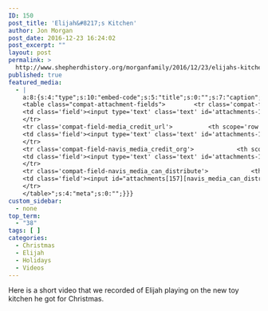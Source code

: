 ```yaml
---
ID: 150
post_title: 'Elijah&#8217;s Kitchen'
author: Jon Morgan
post_date: 2016-12-23 16:24:02
post_excerpt: ""
layout: post
permalink: >
  http://www.shepherdhistory.org/morganfamily/2016/12/23/elijahs-kitchen/
published: true
featured_media:
  - |
    a:8:{s:4:"type";s:10:"embed-code";s:5:"title";s:0:"";s:7:"caption";s:0:"";s:6:"credit";s:0:"";s:3:"url";s:0:"";s:5:"embed";s:122:"<iframe width="560" height="315" src="https://www.youtube.com/embed/VrD7njvmpo4" frameborder="0" allowfullscreen></iframe>";s:10:"attachment";s:3:"157";s:15:"attachment_data";a:33:{s:2:"id";i:157;s:5:"title";s:11:"ElisKitchen";s:8:"filename";s:17:"ElisKitchen-1.jpg";s:3:"url";s:96:"http://www.shepherdhistory.org/morganfamily/wp-content/uploads/sites/2/2016/12/ElisKitchen-1.jpg";s:4:"link";s:85:"http://www.shepherdhistory.org/morganfamily/2016/12/23/elijahs-kitchen/eliskitchen-2/";s:3:"alt";s:0:"";s:6:"author";s:1:"1";s:11:"description";s:0:"";s:7:"caption";s:0:"";s:4:"name";s:13:"eliskitchen-2";s:6:"status";s:7:"inherit";s:10:"uploadedTo";i:150;s:4:"date";i:1482514783000;s:8:"modified";i:1482514783000;s:9:"menuOrder";i:0;s:4:"mime";s:10:"image/jpeg";s:4:"type";s:5:"image";s:7:"subtype";s:4:"jpeg";s:4:"icon";s:80:"http://www.shepherdhistory.org/morganfamily/wp-includes/images/media/default.png";s:13:"dateFormatted";s:17:"December 23, 2016";s:6:"nonces";a:3:{s:6:"update";s:10:"c5ef6b4533";s:6:"delete";s:10:"f03d19290c";s:4:"edit";s:10:"e9b249c7da";}s:8:"editLink";s:82:"http://www.shepherdhistory.org/morganfamily/wp-admin/post.php?post=157&action=edit";s:4:"meta";b:0;s:10:"authorName";s:10:"Jon Morgan";s:14:"uploadedToLink";s:82:"http://www.shepherdhistory.org/morganfamily/wp-admin/post.php?post=150&action=edit";s:15:"uploadedToTitle";s:16:"Elijah's Kitchen";s:15:"filesizeInBytes";i:63304;s:21:"filesizeHumanReadable";s:5:"62 KB";s:6:"height";i:720;s:5:"width";i:960;s:11:"orientation";s:9:"landscape";s:5:"sizes";a:4:{s:9:"thumbnail";a:4:{s:6:"height";i:140;s:5:"width";i:140;s:3:"url";s:104:"http://www.shepherdhistory.org/morganfamily/wp-content/uploads/sites/2/2016/12/ElisKitchen-1-140x140.jpg";s:11:"orientation";s:9:"landscape";}s:6:"medium";a:4:{s:6:"height";i:252;s:5:"width";i:336;s:3:"url";s:104:"http://www.shepherdhistory.org/morganfamily/wp-content/uploads/sites/2/2016/12/ElisKitchen-1-336x252.jpg";s:11:"orientation";s:9:"landscape";}s:5:"large";a:4:{s:6:"height";i:578;s:5:"width";i:771;s:3:"url";s:104:"http://www.shepherdhistory.org/morganfamily/wp-content/uploads/sites/2/2016/12/ElisKitchen-1-771x578.jpg";s:11:"orientation";s:9:"landscape";}s:4:"full";a:4:{s:3:"url";s:96:"http://www.shepherdhistory.org/morganfamily/wp-content/uploads/sites/2/2016/12/ElisKitchen-1.jpg";s:6:"height";i:720;s:5:"width";i:960;s:11:"orientation";s:9:"landscape";}}s:6:"compat";a:2:{s:4:"item";s:1710:"<input type="hidden" name="attachments[157][menu_order]" value="0" /><p class="media-types media-types-required-info">Required fields are marked <span class="required">*</span></p>
    <table class="compat-attachment-fields">		<tr class='compat-field-media_credit'>			<th scope='row' class='label'><label for='attachments-157-media_credit'><span class='alignleft'>Credit</span><br class='clear' /></label></th>
    <td class='field'><input type='text' class='text' id='attachments-157-media_credit' name='attachments[157][media_credit]' value=''  /></td>
    </tr>
    <tr class='compat-field-media_credit_url'>			<th scope='row' class='label'><label for='attachments-157-media_credit_url'><span class='alignleft'>Credit URL</span><br class='clear' /></label></th>
    <td class='field'><input type='text' class='text' id='attachments-157-media_credit_url' name='attachments[157][media_credit_url]' value=''  /></td>
    </tr>
    <tr class='compat-field-navis_media_credit_org'>			<th scope='row' class='label'><label for='attachments-157-navis_media_credit_org'><span class='alignleft'>Organization</span><br class='clear' /></label></th>
    <td class='field'><input type='text' class='text' id='attachments-157-navis_media_credit_org' name='attachments[157][navis_media_credit_org]' value=''  /></td>
    </tr>
    <tr class='compat-field-navis_media_can_distribute'>			<th scope='row' class='label'><label for='attachments-157-navis_media_can_distribute'><span class='alignleft'>Can<br />distribute?</span><br class='clear' /></label></th>
    <td class='field'><input id="attachments[157][navis_media_can_distribute]" name="attachments[157][navis_media_can_distribute]" type="checkbox" value="1"  /></td>
    </tr>
    </table>";s:4:"meta";s:0:"";}}}
custom_sidebar:
  - none
top_term:
  - "38"
tags: [ ]
categories:
  - Christmas
  - Elijah
  - Holidays
  - Videos
---
```

Here is a short video that we recorded of Elijah playing on the new toy kitchen he got for Christmas.